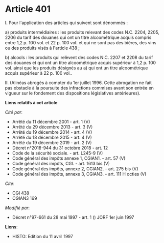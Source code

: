 # Article 401

I. Pour l'application des articles qui suivent sont dénommés :

a) produits intermédiaires : les produits relevant des codes N.C. 2204, 2205, 2206 du tarif des douanes qui ont un titre
alcoométrique acquis compris entre 1,2 p. 100 vol. et 22 p. 100 vol. et qui ne sont pas des bières, des vins ou des produits
visés à l'article 438 ;

b) alcools : les produits qui relèvent des codes N.C. 2207 et 2208 du tarif des douanes et qui ont un titre alcoométrique
acquis supérieur à 1,2 p. 100 vol. ainsi que les produits désignés au a) qui ont un titre alcoométrique acquis supérieur à 22
p. 100 vol..

II. (Alinéas abrogés à compter du 1er juillet 1996. Cette abrogation ne fait pas obstacle à la poursuite des infractions
commises avant son entrée en vigueur sur le fondement des dispositions législatives antérieures).

**Liens relatifs à cet article**

_Cité par_:

  - Arrêté du 11 décembre 2001 - art. 1 (V)
  - Arrêté du 29 décembre 2013 - art. 3 (V)
  - Arrêté du 19 décembre 2014 - art. 4 (V)
  - Arrêté du 18 décembre 2015 - art. 4 (V)
  - Arrêté du 19 décembre 2019 - art. 2 (V)
  - Décret n°2018-944 du 31 octobre 2018 - art. 12
  - Code de la sécurité sociale. - art. L245-9 (V)
  - Code général des impôts annexe 1, CGIAN1. - art. 57 (V)
  - Code général des impôts, CGI. - art. 1613 bis (V)
  - Code général des impôts, annexe 2, CGIAN2. - art. 275 bis (V)
  - Code général des impôts, annexe 3, CGIAN3. - art. 111 H octies (V)

_Cite_:

  - CGI 438
  - CGIAN3 169

_Modifié par_:

  - Décret n°97-661 du 28 mai 1997 - art. 1 () JORF 1er juin 1997

**Liens**:

  - HISTO: Edition du 11 avril 1997
